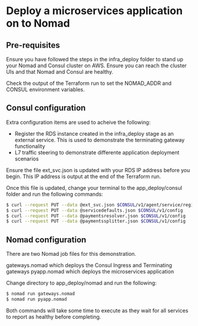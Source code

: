 # Deploy a microservices application on to Nomad

## Pre-requisites

Ensure you have followed the steps in the infra_deploy folder to stand up your Nomad and Consul cluster on AWS. Ensure you can reach the cluster UIs and that Nomad and Consul are healthy. 

Check the output of the Terraform run to set the NOMAD_ADDR and CONSUL environment variables.


## Consul configuration

Extra configuration items are used to acheive the following:

* Register the RDS instance created in the infra_deploy stage as an external service. This is used to demonstrate the terminating gateway functionality
* L7 traffic steering to demonstrate differente application deployment scenarios

Ensure the file ext_svc.json is updated with your RDS IP address before you begin. This IP address is output at the end of the Terraform run. 

Once this file is updated, change your terminal to the app_deploy/consul folder and run the following commands:

```bash
$ curl --request PUT --data @ext_svc.json $CONSUL/v1/agent/service/register
$ curl --request PUT --data @servicedefaults.json $CONSUL/v1/config
$ curl --request PUT --data @paymentsresolver.json $CONSUL/v1/config
$ curl --request PUT --data @paymentssplitter.json $CONSUL/v1/config

```

## Nomad configuration

There are two Nomad job files for this demonstration. 

gateways.nomad which deploys the Consul Ingress and Terminating gateways
pyapp.nomad which deploys the microservices application

Change directory to app_deploy/nomad and run the following:

```bash
$ nomad run gateways.nomad
$ nomad run pyapp.nomad
```

Both commands will take some time to execute as they wait for all services to report as healthy before completing. 
